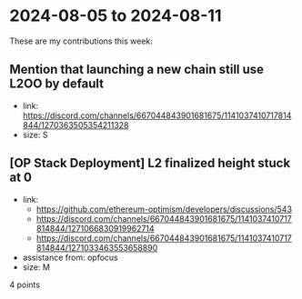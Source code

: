 # 2024-08-05 to 2024-08-11

These are my contributions this week:

## Mention that launching a new chain still use L2OO by default
* link: https://discord.com/channels/667044843901681675/1141037410717814844/1270363505354211328
* size: S

## [OP Stack Deployment] L2 finalized height stuck at 0
* link:
  * https://github.com/ethereum-optimism/developers/discussions/543
  * https://discord.com/channels/667044843901681675/1141037410717814844/1271066830919962714
  * https://discord.com/channels/667044843901681675/1141037410717814844/1271033463553658890
* assistance from: opfocus
* size: M

4 points
